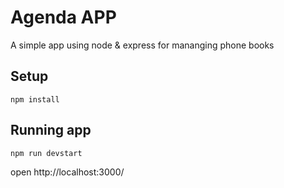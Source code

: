 # Agenda APP

A simple app using node & express for mananging phone books

## Setup

```
npm install
```

## Running app

```
npm run devstart
```

open http://localhost:3000/